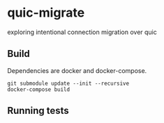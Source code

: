 # quic-migrate
exploring intentional connection migration over quic

## Build

Dependencies are docker and docker-compose.

```
git submodule update --init --recursive
docker-compose build
```

## Running tests


